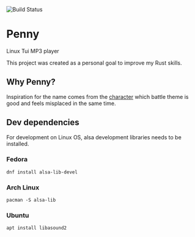 ![Build Status](https://github.com/Kryszak/penny/actions/workflows/ci.yml/badge.svg)

# Penny
Linux Tui MP3 player

This project was created as a personal goal to improve my Rust skills. 

## Why Penny?
Inspiration for the name comes from the [character](https://bulbapedia.bulbagarden.net/wiki/Penny) which battle theme is good and feels misplaced in the same time. 

## Dev dependencies
For development on Linux OS, alsa development libraries needs to be installed.

### Fedora
```
dnf install alsa-lib-devel
```
### Arch Linux
```
pacman -S alsa-lib
```
### Ubuntu
```
apt install libasound2
```

